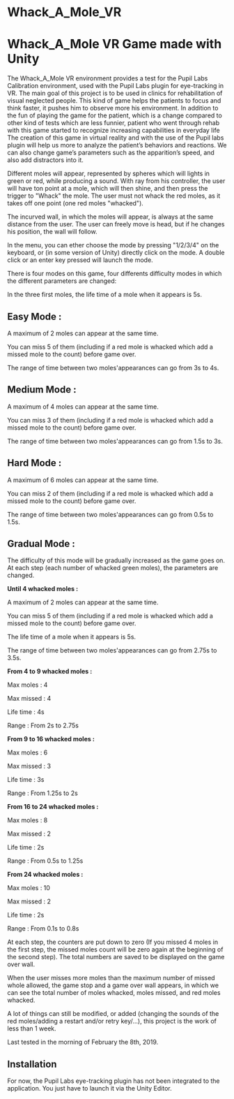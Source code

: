 # Whack_A_Mole_VR
Whack_A_Mole VR Game made with Unity
========

The Whack_A_Mole VR environment provides a test for the Pupil Labs Calibration environment, used with the Pupil Labs plugin for eye-tracking in VR. The main goal
of this project is to be used in clinics for rehabilitation of visual neglected people.
This kind of game helps the patients to focus and think faster, it pushes him to observe more his environment. In addition to the fun of playing the game for the patient, which is
a change compared to other kind of tests which are less funnier, patient who went through rehab with this game started to recognize increasing capabilities in everyday life
The creation of this game in virtual reality and with the use of the Pupil labs plugin will help us more to analyze the patient’s behaviors and reactions. We can also change game’s
parameters such as the apparition’s speed, and also add distractors into it.

Different moles will appear, represented by spheres which will lights in green or red, while producing a sound. With ray from his controller, the
user will have ton point at a mole, which will then shine, and then press the trigger to "Whack" the mole.
The user must not whack the red moles, as it takes off one point (one red moles "whacked").

The incurved wall, in which the moles will appear, is always at the same distance from the user. The user can freely move is head, but if he changes 
his position, the wall will follow.

In the menu, you can ether choose the mode by pressing "1/2/3/4" on the keyboard, or (in some version of Unity) directly click on the mode.
A double click or an enter key pressed will launch the mode.

There is four modes on this game, four differents difficulty modes in which the different parameters are changed:

In the three first moles, the life time of a mole when it appears is 5s.


## Easy Mode :

A maximum of 2 moles can appear at the same time.

You can miss 5 of them (including if a red mole is whacked which add a missed mole to the count) before game over.

The range of time between two moles'appearances can go from 3s to 4s.


## Medium Mode :

A maximum of 4 moles can appear at the same time.

You can miss 3 of them (including if a red mole is whacked which add a missed mole to the count) before game over.

The range of time between two moles'appearances can go from 1.5s to 3s.


## Hard Mode :

A maximum of 6 moles can appear at the same time.

You can miss 2 of them (including if a red mole is whacked which add a missed mole to the count) before game over.

The range of time between two moles'appearances can go from 0.5s to 1.5s.


## Gradual Mode :

The difficulty of this mode will be gradually increased as the game goes on. At each step (each number of whacked green moles), the parameters are changed.


**Until 4 whacked moles :** 

A maximum of 2 moles can appear at the same time.

You can miss 5 of them (including if a red mole is whacked which add a missed mole to the count) before game over.

The life time of a mole when it appears is 5s.

The range of time between two moles'appearances can go from 2.75s to 3.5s.


**From 4 to 9 whacked moles :** 

Max moles : 4

Max missed : 4

Life time : 4s

Range :  From 2s to 2.75s


**From 9 to 16 whacked moles :** 

Max moles : 6

Max missed : 3

Life time : 3s

Range : From 1.25s to 2s


**From 16 to 24 whacked moles :** 

Max moles : 8

Max missed : 2

Life time : 2s

Range : From 0.5s to 1.25s


**From 24 whacked moles :** 

Max moles : 10

Max missed : 2

Life time : 2s

Range : From 0.1s to 0.8s


At each step, the counters are put down to zero (If you missed 4 moles in the first step, the missed moles count will be zero again at the beginning 
of the second step). The total numbers are saved to be displayed on the game over wall.


When the user misses more moles than the maximum number of missed whole allowed, the game stop and a game over wall appears, in which we can
see the total number of moles whacked, moles missed, and red moles whacked.

A lot of things can still be modified, or added (changing the sounds of the red moles/adding a restart and/or retry key/...), this project is the work of less than 1 week.

Last tested in the morning of February the 8th, 2019.


Installation
------------

For now, the Pupil Labs eye-tracking plugin has not been integrated to the application. You just have to launch it via the Unity Editor.

